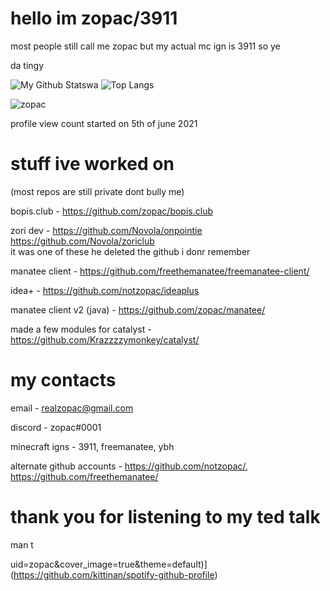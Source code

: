 # hello im zopac/3911
most people still call me zopac but my actual mc ign is 3911 so ye

da tingy

![My Github Stats](https://github-readme-stats.vercel.app/api?username=zopac&show_icons=true&theme=dark)wa
![Top Langs](https://github-readme-stats.vercel.app/api/top-langs/?username=zopac&theme=dark&layout=compact)

<p align="left"> <img src="https://komarev.com/ghpvc/?username=zopac" alt="zopac" /> </p>
profile view count started on 5th of june 2021

# stuff ive worked on

(most repos are still private dont bully me)

bopis.club -
https://github.com/zopac/bopis.club

zori dev - 
https://github.com/Novola/onpointie
https://github.com/Novola/zoriclub
<br>it was one of these he deleted the github i donr remember

manatee client - 
https://github.com/freethemanatee/freemanatee-client/

idea+ - 
https://github.com/notzopac/ideaplus

manatee client v2 (java) - 
https://github.com/zopac/manatee/

made a few modules for catalyst - 
https://github.com/Krazzzzymonkey/catalyst/

# my contacts

email - realzopac@gmail.com

discord - zopac#0001

minecraft igns - 3911, freemanatee, ybh

alternate github accounts - https://github.com/notzopac/, https://github.com/freethemanatee/

# thank you for listening to my ted talk

man t

uid=zopac&cover_image=true&theme=default)](https://github.com/kittinan/spotify-github-profile)
